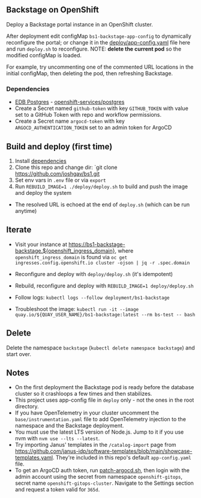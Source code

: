## Backstage on OpenShift

Deploy a Backstage portal instance in an OpenShift cluster.

After deployment edit configMap `bs1-backstage-app-config` to dynamically
reconfigure the portal; or change it in the
[deploy/app-config.yaml](deploy/app-config.yaml) file here and run `deploy.sh`
to reconfigure. NOTE: **delete the current pod** so the modified configMap is
loaded.

For example, try uncommenting one of the commented URL locations in the initial
configMap, then deleting the pod, then refreshing Backstage.

### Dependencies

- [EDB Postgres][] - [openshift-services/postgres][]
- Create a Secret named `github-token` with key `GITHUB_TOKEN` with value set to
  a GitHub Token with repo and workflow permissions.
- Create a Secret name `argocd-token` with key `ARGOCD_AUTHENTICATION_TOKEN` set
  to an admin token for ArgoCD

## Build and deploy (first time)

1. Install [dependencies](#dependencies)
1. Clone this repo and change dir: `git clone https://github.com/joshgav/bs1.git
1. Set env vars in `.env` file or via `export`
1. Run `REBUILD_IMAGE=1 ./deploy/deploy.sh` to build and push the image and
   deploy the system

- The resolved URL is echoed at the end of `deploy.sh` (which can be run anytime)

## Iterate

- Visit your instance at <https://bs1-backstage-backstage.${openshift_ingress_domain}>,
  where `openshift_ingress_domain` is found via `oc get ingresses.config.openshift.io cluster -ojson | jq -r .spec.domain`

- Reconfigure and deploy with `deploy/deploy.sh` (it's idempotent)
- Rebuild, reconfigure and deploy with `REBUILD_IMAGE=1 deploy/deploy.sh`
- Follow logs: `kubectl logs --follow deployment/bs1-backstage`
- Troubleshoot the image: `kubectl run -it --image quay.io/${QUAY_USER_NAME}/bs1-backstage:latest --rm bs-test -- bash`

## Delete

Delete the namespace `backstage` (`kubectl delete namespace backstage`) and start over.

## Notes

- On the first deployment the Backstage pod is ready before the database cluster
  so it crashloops a few times and then stabilizes.
- This project uses app-config file in `deploy` only - not the ones in the root
  directory.
- If you have OpenTelemetry in your cluster uncomment the
  `base/instrumentation.yaml` file to add OpenTelemetry injection to the namespace
  and the Backstage deployment.
- You must use the latest LTS version of Node.js. Jump to it if you use nvm with
  `nvm use --lts --latest`.
- Try importing Janus' templates in the `/catalog-import` page from
  <https://github.com/janus-idp/software-templates/blob/main/showcase-templates.yaml>.
  They're included in this repo's default `app-config.yaml` file.
- To get an ArgoCD auth token, run [patch-argocd.sh](./patch-argocd.sh), then
  login with the admin account using the secret from namespace `openshift-gitops`,
  secret name `openshift-gitops-cluster`. Navigate to the Settings section and
  request a token valid for `365d`.

[EDB Postgres]: https://artifacthub.io/packages/olm/community-operators/cloud-native-postgresql
[openshift-services/postgres]: https://github.com/joshgav/devenv/tree/main/openshift-services/postgres
